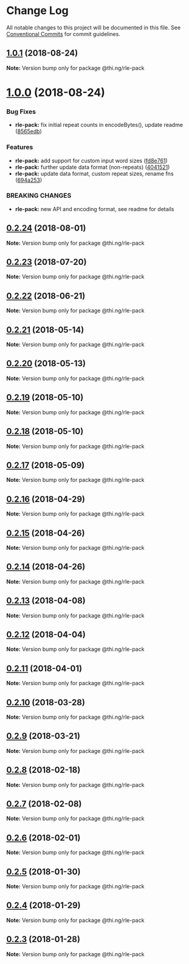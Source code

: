 # Change Log

All notable changes to this project will be documented in this file.
See [Conventional Commits](https://conventionalcommits.org) for commit guidelines.

<a name="1.0.1"></a>
## [1.0.1](https://github.com/thi-ng/umbrella/compare/@thi.ng/rle-pack@1.0.0...@thi.ng/rle-pack@1.0.1) (2018-08-24)




**Note:** Version bump only for package @thi.ng/rle-pack

<a name="1.0.0"></a>
# [1.0.0](https://github.com/thi-ng/umbrella/compare/@thi.ng/rle-pack@0.2.24...@thi.ng/rle-pack@1.0.0) (2018-08-24)


### Bug Fixes

* **rle-pack:** fix initial repeat counts in encodeBytes(), update readme ([8565edb](https://github.com/thi-ng/umbrella/commit/8565edb))


### Features

* **rle-pack:** add support for custom input word sizes ([fd8e761](https://github.com/thi-ng/umbrella/commit/fd8e761))
* **rle-pack:** further update data format (non-repeats) ([4041521](https://github.com/thi-ng/umbrella/commit/4041521))
* **rle-pack:** update data format, custom repeat sizes, rename fns ([694a253](https://github.com/thi-ng/umbrella/commit/694a253))


### BREAKING CHANGES

* **rle-pack:** new API and encoding format, see readme
for details




<a name="0.2.24"></a>
## [0.2.24](https://github.com/thi-ng/umbrella/compare/@thi.ng/rle-pack@0.2.23...@thi.ng/rle-pack@0.2.24) (2018-08-01)




**Note:** Version bump only for package @thi.ng/rle-pack

<a name="0.2.23"></a>
## [0.2.23](https://github.com/thi-ng/umbrella/compare/@thi.ng/rle-pack@0.2.22...@thi.ng/rle-pack@0.2.23) (2018-07-20)




**Note:** Version bump only for package @thi.ng/rle-pack

<a name="0.2.22"></a>
## [0.2.22](https://github.com/thi-ng/umbrella/compare/@thi.ng/rle-pack@0.2.21...@thi.ng/rle-pack@0.2.22) (2018-06-21)




**Note:** Version bump only for package @thi.ng/rle-pack

<a name="0.2.21"></a>
## [0.2.21](https://github.com/thi-ng/umbrella/compare/@thi.ng/rle-pack@0.2.20...@thi.ng/rle-pack@0.2.21) (2018-05-14)




**Note:** Version bump only for package @thi.ng/rle-pack

<a name="0.2.20"></a>
## [0.2.20](https://github.com/thi-ng/umbrella/compare/@thi.ng/rle-pack@0.2.19...@thi.ng/rle-pack@0.2.20) (2018-05-13)




**Note:** Version bump only for package @thi.ng/rle-pack

<a name="0.2.19"></a>
## [0.2.19](https://github.com/thi-ng/umbrella/compare/@thi.ng/rle-pack@0.2.18...@thi.ng/rle-pack@0.2.19) (2018-05-10)




**Note:** Version bump only for package @thi.ng/rle-pack

<a name="0.2.18"></a>
## [0.2.18](https://github.com/thi-ng/umbrella/compare/@thi.ng/rle-pack@0.2.17...@thi.ng/rle-pack@0.2.18) (2018-05-10)




**Note:** Version bump only for package @thi.ng/rle-pack

<a name="0.2.17"></a>
## [0.2.17](https://github.com/thi-ng/umbrella/compare/@thi.ng/rle-pack@0.2.16...@thi.ng/rle-pack@0.2.17) (2018-05-09)




**Note:** Version bump only for package @thi.ng/rle-pack

<a name="0.2.16"></a>
## [0.2.16](https://github.com/thi-ng/umbrella/compare/@thi.ng/rle-pack@0.2.15...@thi.ng/rle-pack@0.2.16) (2018-04-29)




**Note:** Version bump only for package @thi.ng/rle-pack

<a name="0.2.15"></a>
## [0.2.15](https://github.com/thi-ng/umbrella/compare/@thi.ng/rle-pack@0.2.14...@thi.ng/rle-pack@0.2.15) (2018-04-26)




**Note:** Version bump only for package @thi.ng/rle-pack

<a name="0.2.14"></a>
## [0.2.14](https://github.com/thi-ng/umbrella/compare/@thi.ng/rle-pack@0.2.13...@thi.ng/rle-pack@0.2.14) (2018-04-26)




**Note:** Version bump only for package @thi.ng/rle-pack

<a name="0.2.13"></a>
## [0.2.13](https://github.com/thi-ng/umbrella/compare/@thi.ng/rle-pack@0.2.12...@thi.ng/rle-pack@0.2.13) (2018-04-08)




**Note:** Version bump only for package @thi.ng/rle-pack

<a name="0.2.12"></a>
## [0.2.12](https://github.com/thi-ng/umbrella/compare/@thi.ng/rle-pack@0.2.11...@thi.ng/rle-pack@0.2.12) (2018-04-04)




**Note:** Version bump only for package @thi.ng/rle-pack

<a name="0.2.11"></a>
## [0.2.11](https://github.com/thi-ng/umbrella/compare/@thi.ng/rle-pack@0.2.10...@thi.ng/rle-pack@0.2.11) (2018-04-01)




**Note:** Version bump only for package @thi.ng/rle-pack

<a name="0.2.10"></a>
## [0.2.10](https://github.com/thi-ng/umbrella/compare/@thi.ng/rle-pack@0.2.9...@thi.ng/rle-pack@0.2.10) (2018-03-28)




**Note:** Version bump only for package @thi.ng/rle-pack

<a name="0.2.9"></a>
## [0.2.9](https://github.com/thi-ng/umbrella/compare/@thi.ng/rle-pack@0.2.8...@thi.ng/rle-pack@0.2.9) (2018-03-21)




**Note:** Version bump only for package @thi.ng/rle-pack

<a name="0.2.8"></a>
## [0.2.8](https://github.com/thi-ng/umbrella/compare/@thi.ng/rle-pack@0.2.7...@thi.ng/rle-pack@0.2.8) (2018-02-18)




**Note:** Version bump only for package @thi.ng/rle-pack

<a name="0.2.7"></a>
## [0.2.7](https://github.com/thi-ng/umbrella/compare/@thi.ng/rle-pack@0.2.6...@thi.ng/rle-pack@0.2.7) (2018-02-08)




**Note:** Version bump only for package @thi.ng/rle-pack

<a name="0.2.6"></a>
## [0.2.6](https://github.com/thi-ng/umbrella/compare/@thi.ng/rle-pack@0.2.5...@thi.ng/rle-pack@0.2.6) (2018-02-01)




**Note:** Version bump only for package @thi.ng/rle-pack

<a name="0.2.5"></a>
## [0.2.5](https://github.com/thi-ng/umbrella/compare/@thi.ng/rle-pack@0.2.4...@thi.ng/rle-pack@0.2.5) (2018-01-30)




**Note:** Version bump only for package @thi.ng/rle-pack

<a name="0.2.4"></a>
## [0.2.4](https://github.com/thi-ng/umbrella/compare/@thi.ng/rle-pack@0.2.3...@thi.ng/rle-pack@0.2.4) (2018-01-29)




**Note:** Version bump only for package @thi.ng/rle-pack

<a name="0.2.3"></a>
## [0.2.3](https://github.com/thi-ng/umbrella/compare/@thi.ng/rle-pack@0.2.2...@thi.ng/rle-pack@0.2.3) (2018-01-28)




**Note:** Version bump only for package @thi.ng/rle-pack
